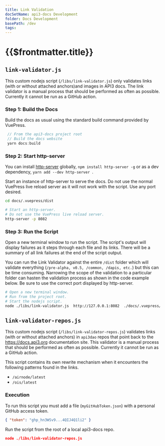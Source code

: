 ```yaml
---
title: Link Validation
docSetName: api3-docs Development
folder: Docs Development
basePath: /dev
tags:
---
```


# {{$frontmatter.title}}

<TocHeader />
<TOC class="table-of-contents" :include-level="[2,3]" />

## `link-validator.js`

This custom nodejs script (`/libs/link-validator.js`) only validates links (with
or without attached anchors)and images in API3 docs. The link validator is a
manual process that should be performed as often as possible. Currently it
cannot be run as a GitHub action.

### Step 1: Build the Docs

Build the docs as usual using the standard build command provided by VuePress.

```js
 // From the api3-docs project root
 // Build the docs website
 yarn docs:build

```

### Step 2: Start http-server

You can install [http-server](https://www.npmjs.com/package/http-server)
globally, `npm install http-server -g` or as a dev dependency,
`yarn add --dev http-server `.

Start an instance of http-server to serve the docs. Do not use the normal
VuePress live reload server as it will not work with the script. Use any port
desired.

```sh
cd docs/.vuepress/dist

# Start an http-server.
# Do not use the VuePress live reload server.
http-server -p 8082
```

### Step 3: Run the Script

Open a new terminal window to run the script. The script's output will display
failures as it steps through each file and its links. There will be a summary of
all link failures at the end of the script output.

You can run the Link Validator against the entire `/dist` folder which will
validate everything (`/pre-alpha, v0.5, /common, /dapis, etc.`) but this can be
time consuming. Narrowing the scope of the validation to a particular folder can
hasten the validation process as shown in the code example below. Be sure to use
the correct port displayed by http-server.

```sh
# Open a new terminal window.
# Run from the project root.
# Start the nodejs script.
node ./libs/link-validator.js  http://127.0.0.1:8082  ./docs/.vuepress/dist/airnode/v0.5
```

## `link-validator-repos.js`

This custom nodejs script (`/libs/link-validator-repos.js`) validates links
(with or without attached anchors) in `api3dao` repos that point back to the
https://docs.api3.org documentation site. This validator is a manual process
that should be performed as often as possible. Currently it cannot be run as a
GitHub action.

This script contains its own rewrite mechanism when it encounters the following
patterns found in the links.

- `/airnode/latest`
- `/ois/latest`

### Execution

To run this script you must add a file (`myGitHubToken.json`) with a personal
GitHub access token.

```json
{ "token": "ghp_hn3WSv9...4QIJ4Q1li2" }
```

Run the script from the root of a local api3-docs repo.

```json
node ./libs/link-validator-repos.js
```

